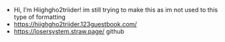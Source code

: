 -  Hi, I’m Hiighgho2triider! im still trying to make this as im not used to this type of formatting
- https://hiighgho2triider.123guestbook.com/
- https://losersystem.straw.page/ github